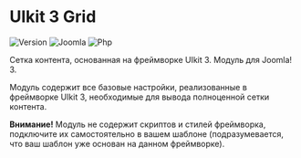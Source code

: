 # UIkit 3 Grid

![Version](https://img.shields.io/badge/VERSION-1.2.0-0366d6.svg?style=for-the-badge)
![Joomla](https://img.shields.io/badge/joomla-3.7+-1A3867.svg?style=for-the-badge)
![Php](https://img.shields.io/badge/php-5.6+-8892BF.svg?style=for-the-badge)

Сетка контента, основанная на фреймворке UIkit 3. Модуль для Joomla! 3.

Модуль содержит все базовые настройки, реализованные в фреймворке UIkit 3, необходимые для вывода полноценной сетки контента.

**Внимание!** Модуль не содержит скриптов и стилей фреймворка, подключите их самостоятельно в вашем шаблоне (подразумевается, что ваш шаблон уже основан на данном фреймворке).
